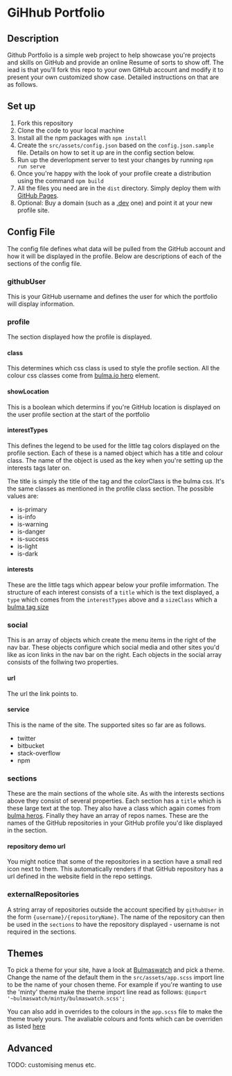# GiHhub Portfolio

## Description
Github Portfolio is a simple web project to help showcase you're projects and skills on GitHub and provide an online Resume of sorts to show off. The iead is that you'll fork this repo to your own GitHub account and modify it to present your own customized show case. Detailed instructions on that are as follows. 

## Set up
1. Fork this repository
2. Clone the code to your local machine
3. Install all the npm packages with `npm install`
4. Create the `src/assets/config.json` based on the `config.json.sample` file. Details on how to set it up are in the config section below.
5. Run up the deverlopment server to test your changes by running `npm run serve`
6. Once you're happy with the look of your profile create a distribution using the command `npm build`
7. All the files you need are in the `dist` directory. Simply deploy them with [GitHub Pages](https://pages.github.com/).
8. Optional: Buy a domain (such as a [.dev](https://domains.google/tld/dev/) one) and point it at your new profile site.

## Config File
The config file defines what data will be pulled from the GitHub account and how it will be displayed in the profile. Below are descriptions of each of the sections of the config file.

### githubUser
This is your GitHub username and defines the user for which the portfolio will display information. 

### profile
The section displayed how the profile is displayed.

#### class
This determines which css class is used to style the profile section. All the colour css classes come from [bulma.io hero](https://bulma.io/documentation/layout/hero/) element.

#### showLocation
This is a boolean which determins if you're GitHub location is displayed on the user profile section at the start of the portfolio

#### interestTypes
This defines the legend to be used for the little tag colors displayed on the profile section. Each of these is a named object which has a title and colour class. The name of the object is used as the key when you're setting up the interests tags later on. 

The title is simply the title of the tag and the colorClass is the bulma css. It's the same classes as mentioned in the profile class section. The possible values are:
- is-primary
- is-info
- is-warning
- is-danger
- is-success
- is-light
- is-dark

#### interests
These are the little tags which appear below your profile imformation. The structure of each interest consists of a `title` which is the text displayed, a `type` which comes from the `interestTypes` above and a `sizeClass` which a [bulma tag size](https://bulma.io/documentation/elements/tag/) 

### social
This is an array of objects which create the menu items in the right of the nav bar. These objects configure which social media and other sites you'd like as icon links in the nav bar on the right. Each objects in the social array consists of the follwing two properties.

#### url
The url the link points to.

#### service
This is the name of the site. The supported sites so far are as follows.  
- twitter 
- bitbucket
- stack-overflow
- npm

### sections
These are the main sections of the whole site. As with the interests sections above they consist of several properties. Each section has a `title` which is these large text at the top. They also have a class which again comes from [bulma heros](https://bulma.io/documentation/layout/hero/). Finally they have an array of repos names. These are the names of the GitHub repositories in your GitHub profile you'd like displayed in the section. 

#### repository demo url
You might notice that some of the repositories in a section have a small red icon next to them. This automatically renders if that GitHub repository has a url defined in the website field in the repo settings. 

### externalRepositories
A string array of repositories outside the account specified by `githubUser` in the form `{username}/{repositoryName}`.
The name of the repository can then be used in the `sections` to have the repository displayed - username is not required in the sections.


## Themes
To pick a theme for your site, have a look at [Bulmaswatch](https://jenil.github.io/bulmaswatch/) and pick a theme. Change the name of the default them in the `src/assets/app.scss` import line to be the name of your chosen theme. For example if you're wanting to use the 'minty' theme make the theme import line read as follows: `@import '~bulmaswatch/minty/bulmaswatch.scss';`

You can also add in overrides to the colours in the `app.scss` file to make the theme truely yours. The avaliable colours and fonts which can be overriden as listed [here](https://github.com/jenil/bulmaswatch/blob/gh-pages/darkly/_variables.scss)

## Advanced
TODO: customising menus etc. 